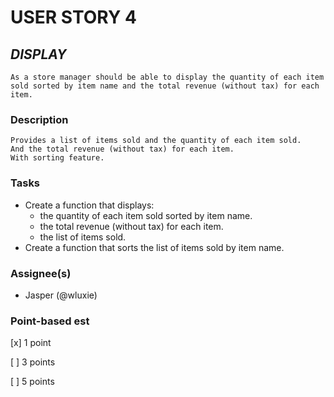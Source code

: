 # USER STORY 4

## *DISPLAY*
    As a store manager should be able to display the quantity of each item 
    sold sorted by item name and the total revenue (without tax) for each item.

### Description
    Provides a list of items sold and the quantity of each item sold.
    And the total revenue (without tax) for each item.
    With sorting feature.

### Tasks
+ Create a function that displays:
    + the quantity of each item sold sorted by item name.
    + the total revenue (without tax) for each item.
    + the list of items sold.
+ Create a function that sorts the list of items sold by item name.

### Assignee(s)
+ Jasper (@wluxie)

### Point-based est
[x] 1 point

[ ] 3 points

[ ] 5 points
